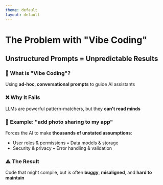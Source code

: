 ```yaml
---
theme: default
layout: default
---
```


# The Problem with "Vibe Coding"
## Unstructured Prompts = Unpredictable Results

### 🎯 What is "Vibe Coding"?

Using **ad-hoc, conversational prompts** to guide AI assistants

### ❌ Why It Fails

LLMs are powerful pattern-matchers, but they **can't read minds**

### 📝 Example: "add photo sharing to my app"

Forces the AI to make **thousands of unstated assumptions**:

- User roles & permissions • Data models & storage
- Security & privacy • Error handling & validation

### ⚠️ The Result

Code that might compile, but is often **buggy**, **misaligned**, and **hard to maintain**
